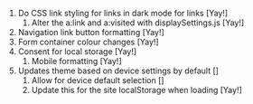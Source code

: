 1. Do CSS link styling for links in dark mode for links [Yay!]
	1. Alter the a:link and a:visited with displaySettings.js [Yay!]
2. Navigation link button formatting [Yay!]
3. Form container colour changes [Yay!]
4. Consent for local storage [Yay!]
	1. Mobile formatting [Yay!]
5. Updates theme based on device settings by default []
	1. Allow for device default selection []
	2. Update this for the site localStorage when loading [Yay!]